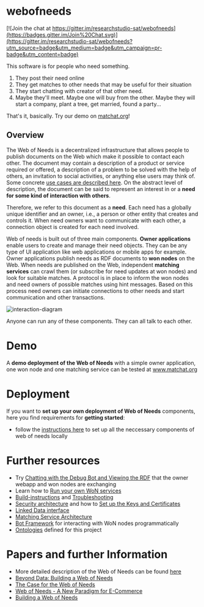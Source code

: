 # webofneeds

[![Join the chat at https://gitter.im/researchstudio-sat/webofneeds](https://badges.gitter.im/Join%20Chat.svg)](https://gitter.im/researchstudio-sat/webofneeds?utm_source=badge&utm_medium=badge&utm_campaign=pr-badge&utm_content=badge)

This software is for people who need something.
1. They post their need online
2. They get matches to other needs that may be useful for their situation
3. They start chatting with creator of that other need.
4. Maybe they'll meet. Maybe one will buy from the other. Maybe they will start a company, plant a tree, get married, found a party...

That's it, basically. Try our demo on [matchat.org](http://matchat.org)!

## Overview

The Web of Needs is a decentralized infrastructure that allows people to publish documents on the Web which make it possible to contact each other. The document may contain a description of a product or service required or offered, a description of a problem to be solved with the help of others, an invitation to social activities, or anything else users may think of. Some concrete [use cases are described here](documentation/use-cases-users.md). On the abstract level of description, the document can be said to represent an interest in or a **need for some kind of interaction with others**. 

Therefore, we refer to this document as a **need**. Each need has a globally unique identifier and an owner, i.e., a person or other entity that creates and controls it. When need owners want to communicate with each other, a connection object is created for each need involved. 

Web of needs is built out of three main components. **Owner applications** enable users to create and manage their need objects. They can be any type of UI application like web applications or mobile apps for example. Owner applications publish needs as RDF documents to **won nodes** on the Web. When needs are published on the Web, independent **matching services** can crawl them (or subscribe for need updates at won nodes) and look for suitable matches. A protocol is in place to inform the won nodes and need owners of possible matches using hint messages. Based on this process need owners can initiate connections to other needs and start communication and other transactions.

![interaction-diagram](http://researchstudio-sat.github.io/webofneeds/images/interaction-diagram-book.png)


Anyone can run any of these components. They can all talk to each other. 

# Demo

A **demo deployment of the Web of Needs** with a simple owner application, one won node and one matching service can be tested at www.matchat.org

# Deployment

If you want to **set up your own deployment of Web of Needs** components, here you find requirements for **getting started**:
- follow the [instructions here](webofneeds/won-docker/README.md) to set up all the neccessary components of web of needs locally

# Further resources
* Try [Chatting with the Debug Bot and Viewing the RDF](/documentation/viewing-rdf.md) that the owner webapp and won nodes are exchanging
* Learn how to [Run your own WoN services](webofneeds/won-docker/README.md)
* [Build-instructions](/documentation/building-with-maven.md) and [Troubleshooting](documentation/troubleshooting.md)
* [Security architecture](webofneeds/won-core/README.md) and how to [Set up the Keys and Certificates](documentation/installation-cryptographic-keys-and-certificates.md)
* [Linked Data interface](webofneeds/won-node-webapp/README.md)
* [Matching Service Architecture](webofneeds/won-matcher-service/README.md)
* [Bot Framework](webofneeds/won-bot/README.md) for interacting with WoN nodes programmatically
* [Ontologies](/documentation/ontologies.md) defined for this project

# Papers and further Information

* More detailed description of the Web of Needs can be found [here](http://sat.researchstudio.at/en/web-of-needs)
* [Beyond Data: Building a Web of Needs](http://events.linkeddata.org/ldow2013/papers/ldow2013-paper-13.pdf)
* [The Case for the Web of Needs](http://sat.researchstudio.at/sites/sat.researchstudio.at/files/won_cbi-2014_the_case_for_the_web_of_needs.pdf)
* [Web of Needs - A New Paradigm for E-Commerce](http://sat.researchstudio.at/sites/sat.researchstudio.at/files/won-cbi-2013.pdf)
* [Building a Web of Needs](http://sat.researchstudio.at/sites/sat.researchstudio.at/files/kleedorfer_iswc_2011.pdf)

